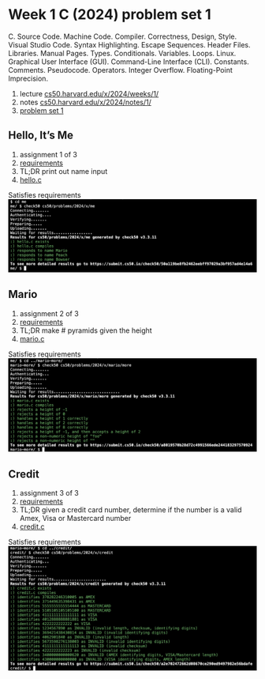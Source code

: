 # Week 1 C (2024) problem set 1

C. Source Code. Machine Code. Compiler. Correctness, Design, Style. Visual Studio Code. Syntax Highlighting. Escape Sequences. Header Files. Libraries. Manual Pages. Types. Conditionals. Variables. Loops. Linux. Graphical User Interface (GUI). Command-Line Interface (CLI). Constants. Comments. Pseudocode. Operators. Integer Overflow. Floating-Point Imprecision.

1. lecture [cs50.harvard.edu/x/2024/weeks/1/](https://cs50.harvard.edu/x/2024/weeks/1/)
2. notes [cs50.harvard.edu/x/2024/notes/1/](https://cs50.harvard.edu/x/2024/notes/1/)
3. [problem set 1](https://cs50.harvard.edu/x/2024/psets/1/)

## Hello, It’s Me

1. assignment 1 of 3
2. [requirements](https://cs50.harvard.edu/x/2024/psets/1/me/)
3. TL;DR print out name input
4. [hello.c](./hello.c)

Satisfies requirements
![Satisfies requirements](./hello-submission.jpg)

## Mario

1. assignment 2 of 3
2. [requirements](https://cs50.harvard.edu/x/2024/psets/1/mario/more/#mario)
3. TL;DR make # pyramids given the height
4. [mario.c](./mario.c)

Satisfies requirements
![Satisfies requirements](./mario-more-submission.jpg)

## Credit

1. assignment 3 of 3
2. [requirements](https://cs50.harvard.edu/x/2024/psets/1/credit/)
3. TL;DR given a credit card number, determine if the number is a valid Amex, Visa or Mastercard number
4. [credit.c](./credit.c)

Satisfies requirements
![Satisfies requirements](./credit-submission.jpg)
